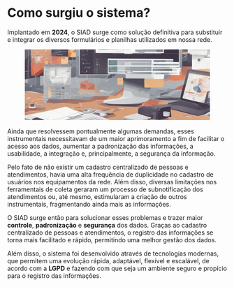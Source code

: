 # Como surgiu o sistema?

Implantado em **2024**, o SIAD surge como solução definitiva para substituir e integrar os diversos formulários e planilhas utilizados em nossa rede.

<figure><img src="../.gitbook/assets/image (1) (1) (1) (1) (1) (1) (1) (1) (1) (1) (1) (1) (1) (1) (1) (1) (1) (1) (1) (1) (1).png" alt=""><figcaption></figcaption></figure>

Ainda que resolvessem pontualmente algumas demandas, esses instrumentais necessitavam de um maior aprimoramento a fim de facilitar o acesso aos dados, aumentar a padronização das informações, a usabilidade, a integração e, principalmente, a segurança da informação.

Pelo fato de não existir um cadastro centralizado de pessoas e atendimentos, havia uma alta frequência de duplicidade no cadastro de usuários nos equipamentos da rede. Além disso, diversas limitações nos ferramentais de coleta geraram um processo de subnotificação dos atendimentos ou, até mesmo, estimularam a criação de outros instrumentais, fragmentando ainda mais as informações.

O SIAD surge então para solucionar esses problemas e trazer maior **controle**, **padronização** e **segurança** dos dados. Graças ao cadastro centralizado de pessoas e atendimentos, o registro das informações se torna mais facilitado e rápido, permitindo uma melhor gestão dos dados.

Além disso, o sistema foi desenvolvido através de tecnologias modernas, que permitem uma evolução rápida, adaptável, flexível e escalável, de acordo com a **LGPD** e fazendo com que seja um ambiente seguro e propício para o registro das informações.
